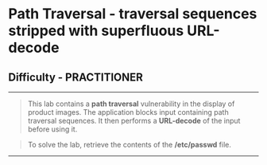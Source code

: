 

# Path Traversal - traversal sequences stripped with superfluous URL-decode

## Difficulty - PRACTITIONER

---

> This lab contains a **path traversal** vulnerability in the display of product images.
> The application blocks input containing path traversal sequences. It then performs a **URL-decode** of the input before using it.

> To solve the lab, retrieve the contents of the **/etc/passwd** file. 

---


